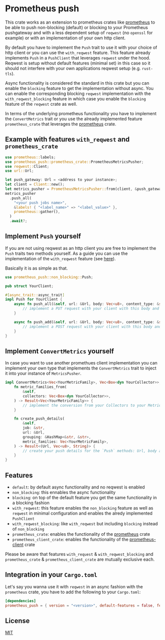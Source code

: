 # Prometheus push

This crate works as an extension to prometheus crates like [prometheus](https://crates.io/crates/prometheus) to be able to push non-blocking (default)
or blocking to your Prometheus pushgateway and with a less dependent setup of `reqwest` (no `openssl` for example) or with an implementation of your
own http client.

By default you have to implement the `Push` trait to use it with your choice of http client or you can use the `with_reqwest` feature.
This feature already implements `Push` in a `PushClient` that leverages `reqwest` under the hood. Reqwest is setup without default features
(minimal set) in this case so it should not interfere with your own applications reqwest setup (e.g. `rust-tls`).

Async functionality is considered the standard in this crate but you can enable the `blocking` feature to get the implementation without async. You
can enable the corresponding blocking `reqwest` implementation with the `with_reqwest_blocking` feature in which case you enable the `blocking`
feature of the `reqwest` crate as well.

In terms of the underlying prometheus functionality you have to implement the `ConvertMetrics` trait or you use the already implemented feature
`prometheus_crate` that leverages the [prometheus](https://crates.io/crates/prometheus) crate.

## Example with features `with_reqwest` and `prometheus_crate`

```rust
use prometheus::labels;
use prometheus_push::prometheus_crate::PrometheusMetricsPusher;
use reqwest::Client;
use url::Url;

let push_gateway: Url = <address to your instance>;
let client = Client::new();
let metrics_pusher = PrometheusMetricsPusher::from(client, &push_gateway)?;
metrics_pusher
  .push_all(
    "<your push jobs name>",
    &labels! { "<label_name>" => "<label_value>" },
    prometheus::gather(),
  )
  .await?;
```

## Implement `Push` yourself

If you are not using reqwest as an http client you are free to implement the `Push` traits two methods yourself. As a guide you can use the
implementation of the `with_reqwest` feature (see [here](https://github.com/maoertel/prometheus-push/blob/7fe1946dd143f4870beb80e642b0acb7854a3cb8/src/with_reqwest.rs)).

Basically it is as simple as that.

```rust
use prometheus_push::non_blocking::Push;

pub struct YourClient;

#[async_trait::async_trait]
impl Push for YourClient {
    async fn push_all(&self, url: &Url, body: Vec<u8>, content_type: &str) -> Result<()> {
        // implement a PUT request with your client with this body and `content_type` in header
    }

    async fn push_add(&self, url: &Url, body: Vec<u8>, content_type: &str) -> Result<()> {
        // implement a POST request with your client with this body and `content_type` in header
    }
}
```

## Implement `ConvertMetrics` yourself

In case you want to use another promethues client implementation you can implement your own type that implements
the `ConvertMetrics` trait to inject it into your instance of `MetricsPusher`.

```rust
impl ConvertMetrics<Vec<YourMetricFamily>, Vec<Box<dyn YourCollector>>, Vec<u8>> for YourMetricsConverter {
    fn metric_families_from(
        &self,
        collectors: Vec<Box<dyn YourCollector>>,
    ) -> Result<Vec<YourMetricFamily>> {
        // implement the conversion from your Collectors to your MetricsFamilies 
    }

    fn create_push_details(
        &self,
        job: &str,
        url: &Url,
        grouping: &HashMap<&str, &str>,
        metric_families: Vec<YourMetricFamily>,
    ) -> Result<(Url, Vec<u8>, String)> {
        // create your push details for the `Push` methods: Url, body and content type
    }
}
```

## Features

- `default`: by default async functionality and no reqwest is enabled
- `non_blocking`: this ennables the async functionality
- `blocking`: on top of the default feature you get the same functionality in a blocking fashion
- `with_reqwest`: this feature enables the `non_blocking` feature as well as `reqwest` in minimal configuration and enables the alredy implemented `PushClient`
- `with_reqwest_blocking`: like `with_reqwest` but including `blocking` instead of `non_blocking`
- `prometheus_crate`: enables the functionality of the [prometheus](https://crates.io/crates/prometheus) crate
- `prometheus_client_crate`: enables the functionality of the [prometheus-client](https://crates.io/crates/prometheus-client) crate

Please be aware that features `with_request` & `with_reqwest_blocking` and `prometheus_crate` & `prometheus_client_crate` are mutually exclusive each.

## Integration in your `Cargo.toml`

Let's say you wanna use it with `reqwest` in an async fashion with the `prometheus` crate, you have to add the following to your `Cargo.toml`:

```toml
[dependencies]
prometheus_push = { version = "<version>", default-features = false, features = ["with_reqwest", "prometheus_crate"] }
```

## License

[MIT](./LICENSE-MIT)
